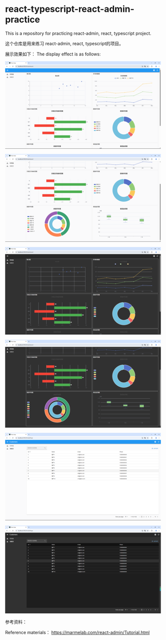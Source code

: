 # react-typescript-react-admin-practice
This is a repository for practicing react-admin, react, typescript project.

这个仓库是用来练习 react-admin, react, typescript的项目。

展示效果如下：
The display effect is as follows:

![](https://github.com/FreshmanJay/react-typescript-react-admin-practice/blob/2192210a427758ab437cbfdb238f26f81146c7bc/src/assets/pic_01.png?raw=true)

![](https://github.com/FreshmanJay/react-typescript-react-admin-practice/blob/2192210a427758ab437cbfdb238f26f81146c7bc/src/assets/pic_02.png?raw=true)

![](https://github.com/FreshmanJay/react-typescript-react-admin-practice/blob/2192210a427758ab437cbfdb238f26f81146c7bc/src/assets/pic_03.png?raw=true)

![](https://github.com/FreshmanJay/react-typescript-react-admin-practice/blob/2192210a427758ab437cbfdb238f26f81146c7bc/src/assets/pic_04.png?raw=true)

![](https://github.com/FreshmanJay/react-typescript-react-admin-practice/blob/763c4ad78491162c827406e816a4151e99c16738/src/assets/pic_05.png?raw=true)

![](https://github.com/FreshmanJay/react-typescript-react-admin-practice/blob/39df1468c107cc392792b7f0dbf54eefc82fbcff/src/assets/pic_06.png?raw=true)

参考资料：

Reference materials： https://marmelab.com/react-admin/Tutorial.html
